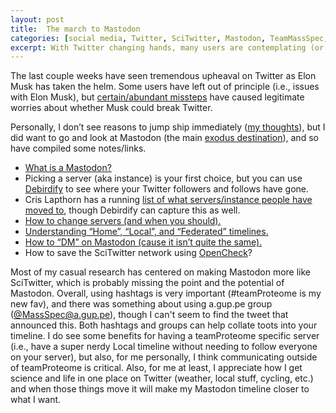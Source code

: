 ```yaml
---
layout: post
title:  The march to Mastodon
categories: [social media, Twitter, SciTwitter, Mastodon, TeamMassSpec, teamProteome]
excerpt: With Twitter changing hands, many users are contemplating (or have already ) left SciTwitter for Mastodon. 
---
```


The last couple weeks have seen tremendous upheaval on Twitter as Elon Musk has taken the helm. Some users have left out of principle (i.e., issues with Elon Musk), but [certain/abundant missteps](https://twitter.com/christapeterso/status/1592317592966168576?s=20&t=48fKAx9eQ9G3x0__XmnLEA) have caused legitimate worries about whether Musk could break Twitter.

Personally, I don’t see reasons to jump ship immediately ([my thoughts](https://twitter.com/neely615/status/1590329563414159361?s=20&t=Lgv2-j8ElmhsPf3-PKOvZA)), but I did want to go and look at Mastodon (the main [exodus destination](https://techcrunch.com/2022/11/11/numerous-social-apps-see-gains-in-wake-of-twitter-chaos-new-data-shows/)), and so have compiled some notes/links.

- [What is a Mastodon?](https://techcrunch.com/2022/11/08/what-is-mastodon/)
- Picking a server (aka instance) is your first choice, but you can use [Debirdify](https://pruvisto.org/debirdify/) to see where your Twitter followers and follows have gone.
- Cris Lapthorn has a running [list of what servers/instance people have moved to](https://twitter.com/makingions/status/1590160421931352064?s=20&t=Lgv2-j8ElmhsPf3-PKOvZA), though Debirdify can capture this as well.
- [How to change servers (and when you should).]( https://screenrant.com/mastodon-change-servers-migrate-account-how/)
- [Understanding “Home”, “Local”, and “Federated” timelines.](https://queer.party/@cassolotl/108195007013414698)
- [How to “DM” on Mastodon (cause it isn’t quite the same).]( https://gizmodo.com/mastodon-how-to-dm-send-messages-twitter-1849759852)
- How to save the SciTwitter network using [OpenCheck](https://opencheck.is/scitwitter)?

Most of my casual research has centered on making Mastodon more like SciTwitter, which is probably missing the point and the potential of Mastodon. Overall, using hashtags is very important (#teamProteome is my new fav), and there was something about using a.gup.pe group ([@MassSpec@a.gup.pe](https://a.gup.pe/u/massspec)), though I can't seem to find the tweet that announced this. Both hashtags and groups can help collate toots into your timeline. I do see some benefits for having a teamProteome specific server (i.e., have a super nerdy Local timeline without needing to follow everyone on your server), but also, for me personally, I think communicating outside of teamProteome is critical. Also, for me at least, I appreciate how I get science and life in one place on Twitter (weather, local stuff, cycling, etc.) and when those things move it will make my Mastodon timeline closer to what I want.


&nbsp;  
&nbsp;  
&nbsp;  
